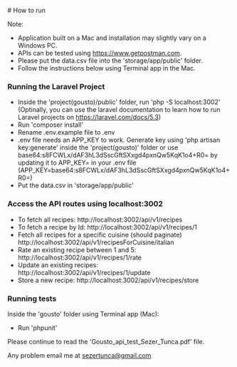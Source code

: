 # How to run

Note: 
* Application built on a Mac and installation may slightly vary on a Windows PC.
* APIs can be tested using https://www.getpostman.com.
* Please put the data.csv file into the 'storage/app/public' folder.
* Follow the instructions below using Terminal app in the Mac.

### Running the Laravel Project
* Inside the 'project(gousto)/public' folder, run 'php -S localhost:3002' (Optinally, you can use the laravel documentation to learn how to run Laravel projects on https://laravel.com/docs/5.3)
* Run 'composer install'
* Rename .env.example file to .env
* .env file needs an APP_KEY to work.  Generate key using 'php artisan key:generate' inside the 'project(gousto)' folder or use base64:s8FCWLx/dAF3hL3dSscGftSXxgd4pxnQw5KqK1o4+R0= by updating it to APP_KEY= in your .env file
(APP_KEY=base64:s8FCWLx/dAF3hL3dSscGftSXxgd4pxnQw5KqK1o4+R0=)
* Put the data.csv in 'storage/app/public'

### Access the API routes using localhost:3002

+ To fetch all recipes:
	http://localhost:3002/api/v1/recipes
+ To fetch a recipe by Id:
	http://localhost:3002/api/v1/recipes/1
+ Fetch all recipes for a specific cuisine (should paginate)
	http://localhost:3002/api/v1/recipesForCuisine/italian
+ Rate an existing recipe between 1 and 5:
	http://localhost:3002/api/v1/recipes/1/rate
+ Update an existing recipes:
	http://localhost:3002/api/v1/recipes/1/update
+ Store a new recipe:
	http://localhost:3002/api/v1/recipes/store

### Running tests
Inside the 'gousto' folder using Terminal app (Mac):
* Run 'phpunit'

Please continue to read the 'Gousto_api_test_Sezer_Tunca.pdf' file.

Any problem email me at sezertunca@gmail.com


